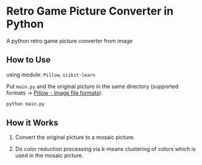 # Retro Game Picture Converter in Python

A python retro game picture converter from image

## How to Use

using module: `Pillow`, `scikit-learn`

Put `main.py` and the original picture in the same directory (supported formats -> [Pillow - Image file formats](https://pillow.readthedocs.io/en/5.1.x/handbook/image-file-formats.html#image-file-formats)).

```bash
python main.py
```

##  How it Works

1. Convert the original picture to a mosaic picture.

2. Do color reduction processing via k-means clustering of colors which is used in the mosaic picture.
